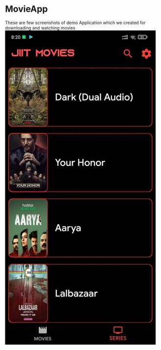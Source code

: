 # MovieApp
These are few screenshots of demo Application which we created for downloading and watching movies
![Screenshhots](https://github.com/MuskanLudhiyani/MovieApp/blob/main/195dbc5f-81e1-438b-a6bf-3ae2c4615e09.jpg?raw=true)
